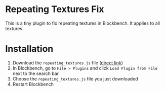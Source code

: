# Repeating Textures Fix
This is a tiny plugin to fix repeating textures in Blockbench.
It applies to all textures.

# Installation
1. Download the `repeating_textures.js` file ([direct link](https://raw.githubusercontent.com/mr0x13f/blockbench-repeating-textures/refs/heads/main/repeating_textures.js))
2. In Blockbench, go to `File > Plugins` and click `Load Plugin from File` next to the search bar
3. Choose the `repeating_textures.js` file you just downloaded
4. Restart Blockbench
